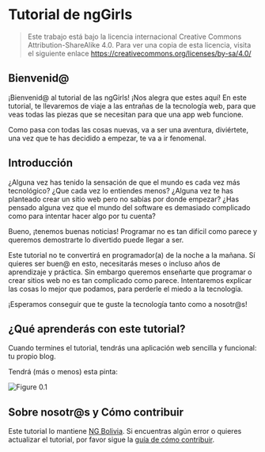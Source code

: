 # Tutorial de ngGirls

> Este trabajo está bajo la licencia internacional Creative Commons Attribution-ShareAlike 4.0. Para ver una copia de esta licencia, visita el siguiente enlace https://creativecommons.org/licenses/by-sa/4.0/

## Bienvenid@

¡Bienvenid@ al tutorial de las ngGirls! ¡Nos alegra que estes aquí! En este tutorial, te llevaremos de viaje a las entrañas de la tecnología web, para que veas todas las piezas que se necesitan para que una app web funcione.

Como pasa con todas las cosas nuevas, va a ser una aventura, diviértete, una vez que te has decidido a empezar, te va a ir fenomenal.

## Introducción

¿Alguna vez has tenido la sensación de que el mundo es cada vez más tecnológico? ¿Que cada vez lo entiendes menos? ¿Alguna vez te has planteado crear un sitio web pero no sabías por donde empezar? ¿Has pensado alguna vez que el mundo del software es demasiado complicado como para intentar hacer algo por tu cuenta?

Bueno, ¡tenemos buenas noticias! Programar no es tan difícil como parece y queremos demostrarte lo divertido puede llegar a ser.

Este tutorial no te convertirá en programador(a) de la noche a la mañana. Sí quieres ser buen@ en esto, necesitarás meses o incluso años de aprendizaje y práctica. Sin embargo queremos enseñarte que programar o crear sitios web no es tan complicado como parece. Intentaremos explicar las cosas lo mejor que podamos, para perderle el miedo a la tecnología.

¡Esperamos conseguir que te guste la tecnología tanto como a nosotr@s!

## ¿Qué aprenderás con este tutorial?

Cuando termines el tutorial, tendrás una aplicación web sencilla y funcional: tu propio blog.

Tendrá (más o menos) esta pinta:

![Figure 0.1](images/application.png)

## Sobre nosotr@s y Cómo contribuir

Este tutorial lo mantiene [NG Bolivia](https://ng-bolivia.org/). Si encuentras algún error o quieres actualizar el tutorial, por favor sigue la [guía de cómo contribuir](https://github.com/DjangoGirls/tutorial/blob/master/README.md).